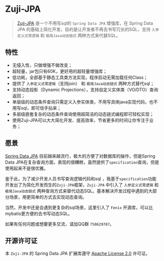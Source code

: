 # Zuji-JPA

> [Zuji-JPA](https://github.com/azhengZJ/zuji-jpa) 是一个不用写sql的 `Spring Data JPA` 增强库，在 Spring Data JPA 的基础上简化开发，目的是让开发者不再去书写冗长的SQL，支持 `入参定义式零逻辑` 和 `极简Java动态链式` 两种方式来代替SQL。

## 特性

- 无侵入性，只做增强不做改变；
- 超轻量，jar包只有60K，更好用的超轻量增强库；
- 低功耗，全部基于静态工具类方法实现，程序启动无需加载任何Class；
- 提供了 `入参定义式零逻辑`（支持join） 和 `极简Java动态链式` 两种方式替代sql；
- 支持动态投影（Dynamic Projections），支持自定义实体类（VO/DTO）查询返回；
- 单层级的动态条件查询只需定义入参实体类，不用写具体java实现代码，也不用写sql，即可信手拈来；
- 多层级嵌套复杂的动态条件查询使用超简洁的动态链式编程即可轻松实现；
- 使用Zuji-JPA可以大大简化开发、提高效率，节省更多的时间让你专注于业务；

## 愿景

 [Spring Data JPA](https://spring.io/projects/spring-data-jpa) 目前越来越流行，极大的方便了对数据库的操作，但是Spring Data JPA在复杂查询方面，表现的很糟糕，虽然提供了`specification`查询，但是使用起来不是很优雅。

鉴于此，为了减少开发人员书写查询逻辑代码和sql ，我基于`specification`功能开发出了为简化开发而生的`Zuji-JPA`框架，`Zuji-JPA` 中引入了 `入参定义式零逻辑` 和 `极简Java动态链式` 两种查询方式来替代动态SQL。基本解决开发过程中遇到的大部分场景，用更简单的方式去实现动态查询。

当然，开发中还是会遇到更复杂的sql场景，这里引入了 `Fenix` 开源库，可以比mybatis更方便的去书写动态SQL。

如果有任何问题或想要更多交流，请加QQ群 `758629787`。

## 开源许可证

本 `Zuji-JPA` 的 Spring Data JPA 扩展库遵守 [Apache License 2.0](http://www.apache.org/licenses/LICENSE-2.0) 许可证。
